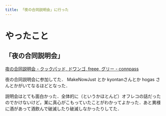 ```yaml
---
title: 「夜の合同説明会」に行った
---
```


# やったこと

## 「夜の合同説明会」

<script async src="//cdn.embedly.com/widgets/platform.js"></script>

<a href="https://cdfg.connpass.com/event/74566/" class="embedly-card">夜の合同説明会 - クックパッド, ドワンゴ, freee, グリー - connpass</a>

夜の合同説明会に参加してた． MakeNowJust とか kyontanさんとか hogas さんとかがいてなるほどとなった．

説明会はとても面白かった．全体的に（というかほとんど）オフレコの話だったのでかけないけど，某に真心がこもっていたことがわかってよかった．あと異様に酒があって酒飲んで破滅したり破滅しなかったりしてた．

